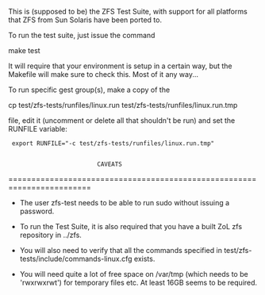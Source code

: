 This is (supposed to be) the ZFS Test Suite, with support for all platforms
that ZFS from Sun Solaris have been ported to.


To run the test suite, just issue the command

   make test

It will require that your environment is setup in a certain way, but
the Makefile will make sure to check this. Most of it any way...

To run specific gest group(s), make a copy of the

   cp test/zfs-tests/runfiles/linux.run test/zfs-tests/runfiles/linux.run.tmp

file, edit it (uncomment or delete all that shouldn't be run) and set
the RUNFILE variable:

     export RUNFILE="-c test/zfs-tests/runfiles/linux.run.tmp"


                             CAVEATS
========================================================================
* The user zfs-test needs to be able to run sudo without issuing a
  password.

* To run the Test Suite, it is also required that you have a built ZoL
  zfs repository in ../zfs.

* You will also need to verify that all the commands specified in
  test/zfs-tests/include/commands-linux.cfg exists.

* You will need quite a lot of free space on /var/tmp (which needs
  to be 'rwxrwxrwt') for temporary files etc. At least 16GB seems
  to be required.
